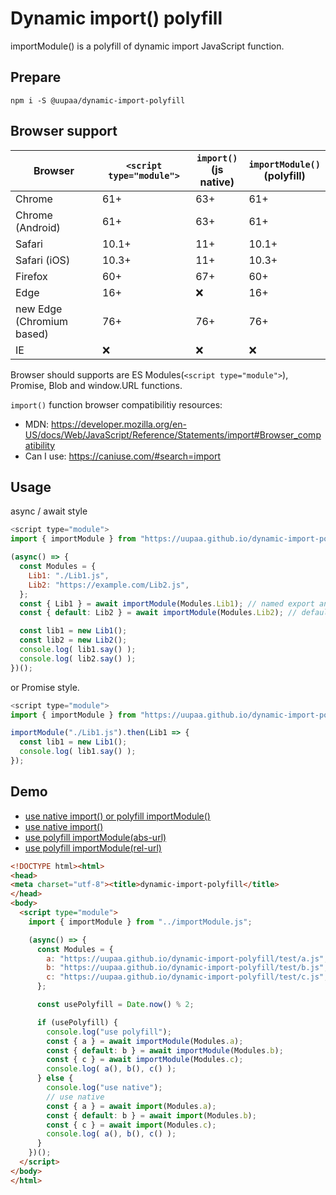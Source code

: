# Dynamic import() polyfill

importModule() is a polyfill of dynamic import JavaScript function.

## Prepare

`npm i -S @uupaa/dynamic-import-polyfill`

## Browser support

| Browser                   | `<script type="module">` | `import()`<br>(js native) | `importModule()`<br>(polyfill) |
|---------------------------|------------|---------|------------------------------|
| Chrome                    | 61+        | 63+     | 61+                          |
| Chrome (Android)          | 61+        | 63+     | 61+                          |
| Safari                    | 10.1+      | 11+     | 10.1+                        |
| Safari (iOS)              | 10.3+      | 11+     | 10.3+                        |
| Firefox                   | 60+        | 67+     | 60+                          |
| Edge                      | 16+        | :x:     | 16+                          |
| new Edge (Chromium based) | 76+        | 76+     | 76+                          |
| IE                        | :x:        | :x:     | :x:                          |

Browser should supports are ES Modules(`<script type="module">`), Promise, Blob and window.URL functions.

`import()` function browser compatibilitiy resources:

- MDN: https://developer.mozilla.org/en-US/docs/Web/JavaScript/Reference/Statements/import#Browser_compatibility
- Can I use: https://caniuse.com/#search=import

## Usage

async / await style

```js
<script type="module">
import { importModule } from "https://uupaa.github.io/dynamic-import-polyfill/importModule.js";

(async() => {
  const Modules = {
    Lib1: "./Lib1.js",
    Lib2: "https://example.com/Lib2.js",
  };
  const { Lib1 } = await importModule(Modules.Lib1); // named export and import
  const { default: Lib2 } = await importModule(Modules.Lib2); // default export and import

  const lib1 = new Lib1();
  const lib2 = new Lib2();
  console.log( lib1.say() );
  console.log( lib2.say() );
})();
```

or Promise style.

```js
<script type="module">
import { importModule } from "https://uupaa.github.io/dynamic-import-polyfill/importModule.js";

importModule("./Lib1.js").then(Lib1 => {
  const lib1 = new Lib1();
  console.log( lib1.say() );
});
```


## Demo

- [use native import() or polyfill importModule()](https://uupaa.github.io/dynamic-import-polyfill/test/index.html)
- [use native import()](https://uupaa.github.io/dynamic-import-polyfill/test/native.html)
- [use polyfill importModule(abs-url)](https://uupaa.github.io/dynamic-import-polyfill/test/polyfill.abs.html)
- [use polyfill importModule(rel-url)](https://uupaa.github.io/dynamic-import-polyfill/test/polyfill.rel.html)

```html
<!DOCTYPE html><html>
<head>
<meta charset="utf-8"><title>dynamic-import-polyfill</title>
</head>
<body>
  <script type="module">
    import { importModule } from "../importModule.js";

    (async() => {
      const Modules = {
        a: "https://uupaa.github.io/dynamic-import-polyfill/test/a.js",
        b: "https://uupaa.github.io/dynamic-import-polyfill/test/b.js",
        c: "https://uupaa.github.io/dynamic-import-polyfill/test/c.js",
      };

      const usePolyfill = Date.now() % 2;

      if (usePolyfill) {
        console.log("use polyfill");
        const { a } = await importModule(Modules.a);
        const { default: b } = await importModule(Modules.b);
        const { c } = await importModule(Modules.c);
        console.log( a(), b(), c() );
      } else {
        console.log("use native");
        // use native
        const { a } = await import(Modules.a);
        const { default: b } = await import(Modules.b);
        const { c } = await import(Modules.c);
        console.log( a(), b(), c() );
      }
    })();
  </script>
</body>
</html>
```

